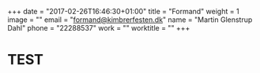+++
date = "2017-02-26T16:46:30+01:00"
title = "Formand"
weight = 1
image = ""
email = "formand@kimbrerfesten.dk"
name = "Martin Glenstrup Dahl"
phone = "22288537"
work = ""
worktitle = ""
+++

# TEST